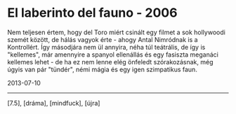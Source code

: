 # El laberinto del fauno - 2006

Nem teljesen értem, hogy del Toro miért csinált egy filmet a sok hollywoodi szemét között, de hálás vagyok érte - ahogy Antal Nimródnak is a Kontrollért. Így másodjára nem ül annyira, néha túl teátrális, de így is "kellemes", már amennyire a spanyol ellenállás és egy fasiszta meganáci kellemes lehet - de ha ez nem lenne elég önfeledt szórakozásnak, még úgyis van pár "tündér", némi mágia és egy igen szimpatikus faun.

2013-07-10 

----

[7.5], [dráma], [mindfuck], [újra]